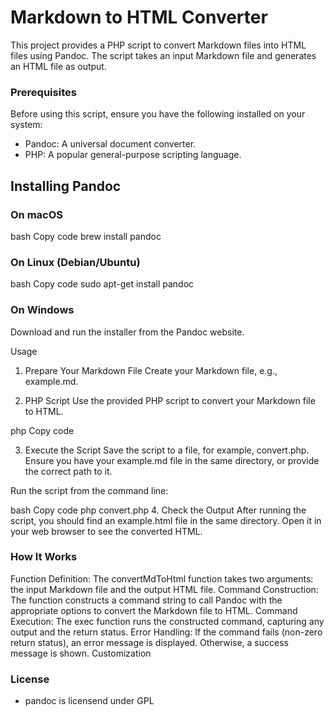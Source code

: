 # Markdown to HTML Converter
This project provides a PHP script to convert Markdown files into HTML files using Pandoc. The script takes an input Markdown file and generates an HTML file as output.

### Prerequisites
Before using this script, ensure you have the following installed on your system:

- Pandoc: A universal document converter.
- PHP: A popular general-purpose scripting language.
## Installing Pandoc
### On macOS
bash
Copy code
brew install pandoc
### On Linux (Debian/Ubuntu)
bash
Copy code
sudo apt-get install pandoc
### On Windows
Download and run the installer from the Pandoc website.

Usage
1. Prepare Your Markdown File
Create your Markdown file, e.g., example.md.

2. PHP Script
Use the provided PHP script to convert your Markdown file to HTML.

php
Copy code
<?php
function convertMdToHtml($inputFile, $outputFile) {
    $command = "pandoc -s -o " . escapeshellarg($outputFile) . " " . escapeshellarg($inputFile);
    $output = null;
    $return_var = null;
    exec($command, $output, $return_var);
    if ($return_var !== 0) {
        echo "Error converting $inputFile to $outputFile.\n";
    } else {
        echo "Converted $inputFile to $outputFile successfully.\n";
    }
}

// Usage
convertMdToHtml('example.md', 'example.html');
?>
3. Execute the Script
Save the script to a file, for example, convert.php. Ensure you have your example.md file in the same directory, or provide the correct path to it.

Run the script from the command line:

bash
Copy code
php convert.php
4. Check the Output
After running the script, you should find an example.html file in the same directory. Open it in your web browser to see the converted HTML.

### How It Works
Function Definition: The convertMdToHtml function takes two arguments: the input Markdown file and the output HTML file.
Command Construction: The function constructs a command string to call Pandoc with the appropriate options to convert the Markdown file to HTML.
Command Execution: The exec function runs the constructed command, capturing any output and the return status.
Error Handling: If the command fails (non-zero return status), an error message is displayed. Otherwise, a success message is shown.
Customization

### License
- pandoc is licensend under GPL

